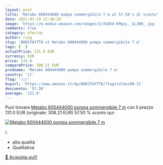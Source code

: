 ```yaml
---
layout: post
title: 'Metabo 600444000 pompa sommergibile 7 m al 57.50 % di sconto'
date: 2021-01-19 21:36:29
image: 'https://m.media-amazon.com/images/I/41QV4-KMqvL._SL200_.jpg'
comments: true
category: ofertas
author: ring
slug: 'B001TUYTT8-it Metabo 600444000 pompa sommergibile 7 m'
tags: [  ]
actualPrice: 131.0 EUR
currency: EUR
price: 131.0
comparePrice: 308.21 EUR
prodname: 'Metabo 600444000 pompa sommergibile 7 m'
country: 'it'
flag: '🇮🇹'
buyurl: 'https://www.amazon.it/dp/B001TUYTT8/?tag=tolees00-21'
descuento: '57.50'
average: '131.0'
---
```


Puoi trovare [Metabo 600444000 pompa sommergibile 7 m](https://www.amazon.it/dp/B001TUYTT8/?tag=tolees00-21) con il prezzo 131.0 EUR (originale: 308.21 EUR) 57.50 % sconto qui:

[![Metabo 600444000 pompa sommergibile 7 m](https://m.media-amazon.com/images/I/41QV4-KMqvL._SL200_.jpg)](https://www.amazon.it/dp/B001TUYTT8/?tag=tolees00-21)

ℹ️:

- alta qualità
- Qualitativa

[🛒 Acquista qui!!](https://www.amazon.it/dp/B001TUYTT8/?tag=tolees00-21)
